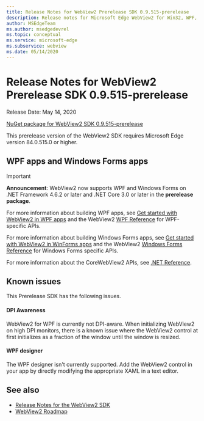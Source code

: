 ```yaml
---
title: Release Notes for WebView2 Prerelease SDK 0.9.515-prerelease
description: Release notes for Microsoft Edge WebView2 for Win32, WPF, and WinForms, covering new features, APIs, and fixes.
author: MSEdgeTeam
ms.author: msedgedevrel
ms.topic: conceptual
ms.service: microsoft-edge
ms.subservice: webview
ms.date: 05/14/2020
---
```

# Release Notes for WebView2 Prerelease SDK 0.9.515-prerelease

Release Date: May 14, 2020

[NuGet package for WebView2 SDK 0.9.515-prerelease](https://www.nuget.org/packages/Microsoft.Web.WebView2/0.9.515-prerelease)

This prerelease version of the WebView2 SDK requires Microsoft Edge version 84.0.515.0 or higher.


<!-- ====================================================================== -->
## WPF apps and Windows Forms apps

> [!IMPORTANT]
> **Announcement**:  WebView2 now supports WPF and Windows Forms on .NET Framework 4.6.2 or later and .NET Core 3.0 or later in the **prerelease package**.

For more information about building WPF apps, see [Get started with WebView2 in WPF apps](../get-started/wpf.md) and the WebView2 [WPF Reference](/dotnet/api/microsoft.web.webview2.wpf) for WPF-specific APIs.

For more information about building Windows Forms apps, see [Get started with WebView2 in WinForms apps](../get-started/winforms.md) and the WebView2 [Windows Forms Reference](/dotnet/api/microsoft.web.webview2.winforms) for Windows Forms specific APIs.

For more information about the CoreWebView2 APIs, see [.NET Reference](/dotnet/api/microsoft.web.webview2.core).


<!-- ====================================================================== -->
## Known issues

This Prerelease SDK has the following issues.


<!-- ------------------------------ -->
#### DPI Awareness

WebView2 for WPF is currently not DPI-aware.  When initializing WebView2 on high DPI monitors, there is a known issue where the WebView2 control at first initializes as a fraction of the window until the window is resized.


<!-- ------------------------------ -->
#### WPF designer

The WPF designer isn't currently supported.  Add the WebView2 control in your app by directly modifying the appropriate XAML in a text editor.


<!-- ====================================================================== -->
## See also

* [Release Notes for the WebView2 SDK](./index.md)
* [WebView2 Roadmap](../roadmap.md)
